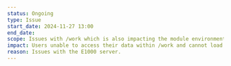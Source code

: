 ```yaml
---
status: Ongoing
type: Issue
start_date: 2024-11-27 13:00
end_date: 
scope: Issues with /work which is also impacting the module environment
impact: Users unable to access their data within /work and cannot load module environment. 
reason: Issues with the E1000 server.
---
```


